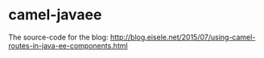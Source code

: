 # camel-javaee
The source-code for the blog: http://blog.eisele.net/2015/07/using-camel-routes-in-java-ee-components.html
